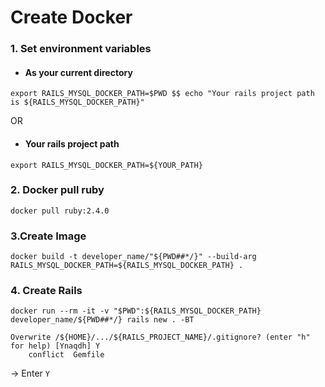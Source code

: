 # Create Docker

### 1. Set environment variables

  - #### As your current directory

```
export RAILS_MYSQL_DOCKER_PATH=$PWD $$ echo "Your rails project path is ${RAILS_MYSQL_DOCKER_PATH}"
```

  OR

  - #### Your rails project path

```
export RAILS_MYSQL_DOCKER_PATH=${YOUR_PATH}
```

### 2. Docker pull ruby

`
docker pull ruby:2.4.0
`

### 3.Create Image

```
docker build -t developer_name/"${PWD##*/}" --build-arg RAILS_MYSQL_DOCKER_PATH=${RAILS_MYSQL_DOCKER_PATH} .
```

### 4. Create Rails

```
docker run --rm -it -v "$PWD":${RAILS_MYSQL_DOCKER_PATH} developer_name/${PWD##*/} rails new . -BT
```

```
Overwrite /${HOME}/.../${RAILS_PROJECT_NAME}/.gitignore? (enter "h" for help) [Ynaqdh] Y
    conflict  Gemfile
```
-> Enter `Y`

